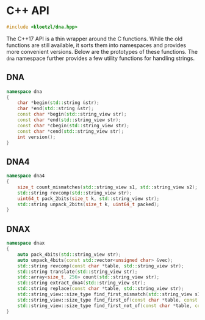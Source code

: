 # C++ API

```C
#include <kloetzl/dna.hpp>
```

The C++17 API is a thin wrapper around the C functions. While the old functions are still available, it sorts them into namespaces and provides more convenient versions. Below are the prototypes of these functions. The `dna` namespace further provides a few utility functions for handling strings.

## DNA

```C++
namespace dna
{
	char *begin(std::string &str);
	char *end(std::string &str);
	const char *begin(std::string_view str);
	const char *end(std::string_view str);
	const char *cbegin(std::string_view str);
	const char *cend(std::string_view str);
	int version();
}
```

## DNA4

```C++
namespace dna4
{
	size_t count_mismatches(std::string_view s1, std::string_view s2);
	std::string revcomp(std::string_view str);
	uint64_t pack_2bits(size_t k, std::string_view str);
	std::string unpack_2bits(size_t k, uint64_t packed);
}
```

## DNAX

```C++
namespace dnax
{
	auto pack_4bits(std::string_view str);
	auto unpack_4bits(const std::vector<unsigned char> &vec);
	std::string revcomp(const char *table, std::string_view str);
	std::string translate(std::string_view str);
	std::array<size_t, 256> count(std::string_view str);
	std::string extract_dna4(std::string_view str);
	std::string replace(const char *table, std::string_view str);
	std::string_view::size_type find_first_mismatch(std::string_view s1, const std::string_view &s2);
	std::string_view::size_type find_first_of(const char *table, const std::string_view &str);
	std::string_view::size_type find_first_not_of(const char *table, const std::string_view &str);
}
```
